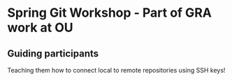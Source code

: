 # Spring Git Workshop - Part of GRA work at OU
## Guiding participants
 Teaching them how to connect local to remote repositories using SSH keys!
